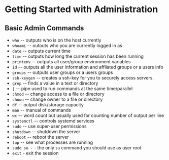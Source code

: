 # Getting Started with Administration

## Basic Admin Commands
- `who` -- outputs who is on the host currently
- `whoami` -- outouts who you are currently logged in as
- `date` -- outputs current time
- `time` -- outputs how long the current session has been running
- `printenv` -- outputs all user/group environment variables
- `id` -- outputs all the user information and affliated groups or a users info
- `groups` -- outputs user groups or a users groups
- `ssh-keygen` -- creates a ssh-key for you to securely access servers.
- `grep` -- finds a value in a text or directory
- `|` -- pipe used to run commands at the same time/parallel
- `chmod` -- change access to a file or directory
- `chown` -- change owner to a file or directory
- `df` -- output disk/storage capacity
- `man` -- manual of commands
- `wc` -- word count but usually used for counting number of output per line
- `systemctl` -- controls systemd services
- `sudo` -- use super-user permissions
- `shutdown` -- shutdown the server
- `reboot` -- reboot the server
- `top` -- see what processes are running
- `sudo su -` - the only `su` command you should use as user root
- `exit` - exit the session